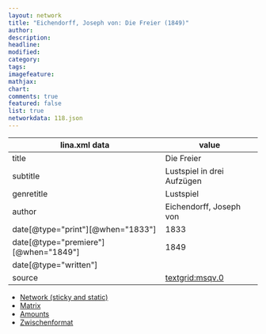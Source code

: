 ```yaml
---
layout: network
title: "Eichendorff, Joseph von: Die Freier (1849)"
author:
description:
headline:
modified:
category:
tags:
imagefeature: 
mathjax: 
chart: 
comments: true
featured: false
list: true
networkdata: 118.json
---
```

lina.xml data  | value
------------- | -------------
title|Die Freier
subtitle|Lustspiel in drei Aufzügen
genretitle|Lustspiel
author|Eichendorff, Joseph von
date[@type="print"][@when="1833"]|1833
date[@type="premiere"][@when="1849"]|1849
date[@type="written"]|
source|[textgrid:msqv.0](https://textgridlab.org/1.0/tgcrud-public/rest/textgrid:msqv.0/data)



* [Network (sticky and static)](/linas/network118)
* [Matrix](/linas/matrix118)
* [Amounts](/linas/amount118)
* [Zwischenformat](/linas/lina118 )
